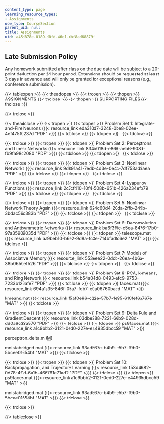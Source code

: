 ```yaml
---
content_type: page
learning_resource_types:
- Assignments
ocw_type: CourseSection
parent_uid: null
title: Assignments
uid: a45d878e-0189-d0fd-46e1-dbf8ad68879f
---
```


Late Submission Policy
----------------------

Any homework submitted after class on the due date will be subject to a 20-point deduction per 24 hour period. Extensions should be requested at least 3 days in advance and will only be granted for exceptional reasons (e.g., conference submission).

{{< tableopen >}}
{{< theadopen >}}
{{< tropen >}}
{{< thopen >}}
ASSIGNMENTS
{{< thclose >}}
{{< thopen >}}
SUPPORTING FILES
{{< thclose >}}

{{< trclose >}}

{{< theadclose >}}
{{< tropen >}}
{{< tdopen >}}
Problem Set 1: Integrate-and-Fire Neurons ({{< resource_link eda310d7-3248-0be8-02ee-4ef475f0237d "PDF" >}})
{{< tdclose >}}
{{< tdopen >}}
 
{{< tdclose >}}

{{< trclose >}}
{{< tropen >}}
{{< tdopen >}}
Problem Set 2: Perceptrons and Linear Networks ({{< resource_link 834b018d-e866-aeb6-908d-fb9fa98c2080 "PDF" >}})
{{< tdclose >}}
{{< tdopen >}}
 
{{< tdclose >}}

{{< trclose >}}
{{< tropen >}}
{{< tdopen >}}
Problem Set 3: Nonlinear Networks ({{< resource_link 9d891a41-7edb-4d3e-0e4c-7df753ad9aea "PDF" >}})
{{< tdclose >}}
{{< tdopen >}}
 
{{< tdclose >}}

{{< trclose >}}
{{< tropen >}}
{{< tdopen >}}
Problem Set 4: Lyapunov Functions ({{< resource_link 2c7cf410-10f4-508b-651b-426a234efb79 "PDF" >}})
{{< tdclose >}}
{{< tdopen >}}
 
{{< tdclose >}}

{{< trclose >}}
{{< tropen >}}
{{< tdopen >}}
Problem Set 5: Nonlinear Network Theory Again ({{< resource_link 624c60d4-20da-2ffb-249b-3bdac56c383b "PDF" >}})
{{< tdclose >}}
{{< tdopen >}}
 
{{< tdclose >}}

{{< trclose >}}
{{< tropen >}}
{{< tdopen >}}
Problem Set 6: Deconvolution and Antisymmetric Networks ({{< resource_link ba6f3f5c-c5ea-8476-17b0-97a35909035d "PDF" >}})
{{< tdclose >}}
{{< tdopen >}}
telescope.mat ({{< resource_link aa9beb10-b6e2-9d8a-fc3e-714bfadfc6e2 "MAT" >}})
{{< tdclose >}}

{{< trclose >}}
{{< tropen >}}
{{< tdopen >}}
Problem Set 7: Models of Associative Memory ({{< resource_link 553eee22-0dcb-26ea-4b6a-38b0650ef526 "PDF" >}})
{{< tdclose >}}
{{< tdopen >}}
 
{{< tdclose >}}

{{< trclose >}}
{{< tropen >}}
{{< tdopen >}}
Problem Set 8: PCA, k-means, and Ring Network ({{< resource_link b54a04d8-0493-afc9-9753-7233b126afe7 "PDF" >}})
{{< tdclose >}}
{{< tdopen >}}
faces.mat ({{< resource_link 694a1a35-846f-05a7-fdb7-e0a06760baed "MAT" >}})  
  
kmeans.mat ({{< resource_link f5af0e96-c22e-57b7-1e85-610fef6a767e "MAT" >}})
{{< tdclose >}}

{{< trclose >}}
{{< tropen >}}
{{< tdopen >}}
Problem Set 9: Delta Rule and Gradient Descent ({{< resource_link 03dbe288-7221-66b9-028d-dd0a6c33a570 "PDF" >}})
{{< tdclose >}}
{{< tdopen >}}
ps9faces.mat ({{< resource_link a1c9bbb2-3121-0ed0-227e-e44935dbcc59 "MAT" >}})  
  
perceptron\_delta.m ([M](/courses/brain-and-cognitive-sciences/9-641j-introduction-to-neural-networks-spring-2005/assignments/perceptron_delta.m))  
  
mnistabridged.mat ({{< resource_link 93ad567c-b4b9-e5b7-f9b0-5bcee01654bf "MAT" >}})
{{< tdclose >}}

{{< trclose >}}
{{< tropen >}}
{{< tdopen >}}
Problem Set 10: Backpropagation, and Trajectory Learning ({{< resource_link f53d4682-0d78-4f1d-6a1b-466761e71ad2 "PDF" >}})
{{< tdclose >}}
{{< tdopen >}}
ps9faces.mat ({{< resource_link a1c9bbb2-3121-0ed0-227e-e44935dbcc59 "MAT" >}})  
  
mnistabridged.mat ({{< resource_link 93ad567c-b4b9-e5b7-f9b0-5bcee01654bf "MAT" >}})
{{< tdclose >}}

{{< trclose >}}

{{< tableclose >}}